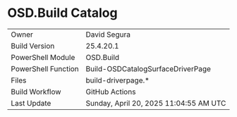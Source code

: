 ﻿# OSD.Build Catalog

| | |
|-|-|
| Owner | David Segura |
| Build Version | 25.4.20.1 |
| PowerShell Module | OSD.Build |
| PowerShell Function | Build-OSDCatalogSurfaceDriverPage |
| Files | build-driverpage.* |
| Build Workflow | GitHub Actions |
| Last Update | Sunday, April 20, 2025 11:04:55 AM UTC |
